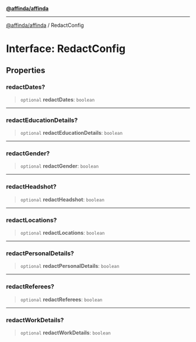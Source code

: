 [**@affinda/affinda**](../README.md)

***

[@affinda/affinda](../globals.md) / RedactConfig

# Interface: RedactConfig

## Properties

### redactDates?

> `optional` **redactDates**: `boolean`

***

### redactEducationDetails?

> `optional` **redactEducationDetails**: `boolean`

***

### redactGender?

> `optional` **redactGender**: `boolean`

***

### redactHeadshot?

> `optional` **redactHeadshot**: `boolean`

***

### redactLocations?

> `optional` **redactLocations**: `boolean`

***

### redactPersonalDetails?

> `optional` **redactPersonalDetails**: `boolean`

***

### redactReferees?

> `optional` **redactReferees**: `boolean`

***

### redactWorkDetails?

> `optional` **redactWorkDetails**: `boolean`
